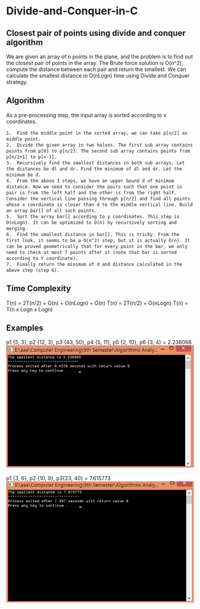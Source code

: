 # Divide-and-Conquer-in-C
## Closest pair of points using divide and conquer algorithm
We are given an array of n points in the plane, and the problem is to find out the closest pair of points in the array. The Brute force solution is O(n^2), compute the distance between each pair and return the smallest. We can calculate the smallest distance in O(nLogn) time using Divide and Conquer strategy. 
## Algorithm
As a pre-processing step, the input array is sorted according to x coordinates. 
```
1.	Find the middle point in the sorted array, we can take p[n/2] as middle point.
2.	Divide the given array in two halves. The first sub array contains points from p[0] to p[n/2]. The second sub array contains points from p[n/2+1] to p[n-1].
3.	Recursively find the smallest distances in both sub arrays. Let the distances be dl and dr. Find the minimum of dl and dr. Let the minimum be d.
4.	From the above 3 steps, we have an upper bound d of minimum distance. Now we need to consider the pairs such that one point in pair is from the left half and the other is from the right half. Consider the vertical line passing through p[n/2] and find all points whose x coordinate is closer than d to the middle vertical line. Build an array bar[] of all such points.
5.	Sort the array bar[] according to y coordinates. This step is O(nLogn). It can be optimized to O(n) by recursively sorting and merging.
6.	Find the smallest distance in bar[]. This is tricky. From the first look, it seems to be a O(n^2) step, but it is actually O(n). It can be proved geometrically that for every point in the bar, we only need to check at most 7 points after it (note that bar is sorted according to Y coordinate). 
7.	Finally return the minimum of d and distance calculated in the above step (step 6).
```
## Time Complexity

T(n) = 2T(n/2) + O(n) + O(nLogn) + O(n)
T(n) = 2T(n/2) + O(nLogn)
T(n) = T(n x Logn x Logn)


## Examples
p1 {5, 3}, p2 {12, 3}, p3 {43, 50}, p4 {5, 11}, p5 {2, 10}, p6 {3, 4} = 2.236068
![Result1](https://github.com/shazaalqays/Divide-and-Conquer-in-C/blob/main/images/6_points.jpg)<br/><br/>
p1 {3, 6}, p2 {10, 9}, p3{23, 40} = 7.615773
![Result1](https://github.com/shazaalqays/Divide-and-Conquer-in-C/blob/main/images/3_points.jpg)<br/><br/>
